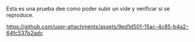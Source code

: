 Esta es una prueba dee como poder subir un vide y verificar si se reproduce.



https://github.com/user-attachments/assets/9ed1d501-15ac-4c85-b4a2-64fc537b2adc

